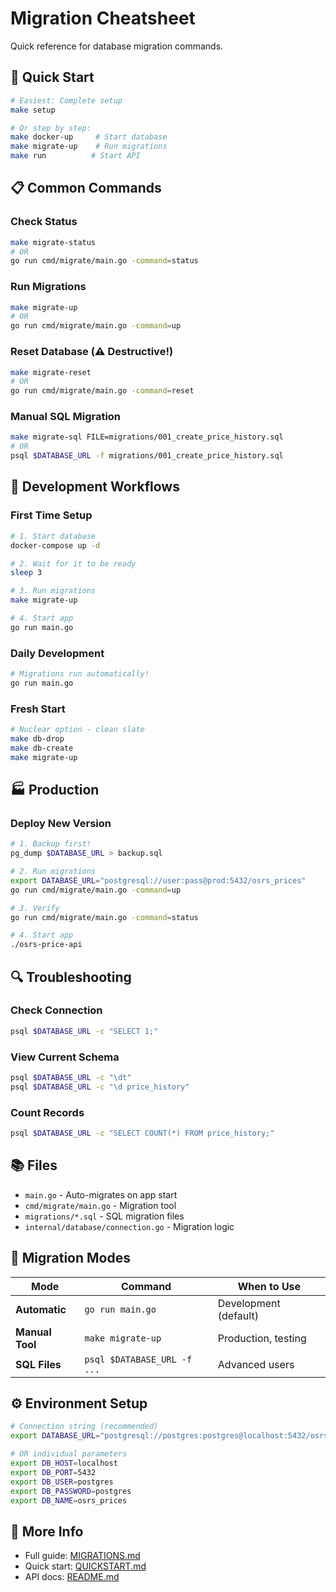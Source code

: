 # Migration Cheatsheet

Quick reference for database migration commands.

## 🚀 Quick Start

```bash
# Easiest: Complete setup
make setup

# Or step by step:
make docker-up     # Start database
make migrate-up    # Run migrations
make run          # Start API
```

## 📋 Common Commands

### Check Status
```bash
make migrate-status
# OR
go run cmd/migrate/main.go -command=status
```

### Run Migrations
```bash
make migrate-up
# OR
go run cmd/migrate/main.go -command=up
```

### Reset Database (⚠️ Destructive!)
```bash
make migrate-reset
# OR
go run cmd/migrate/main.go -command=reset
```

### Manual SQL Migration
```bash
make migrate-sql FILE=migrations/001_create_price_history.sql
# OR
psql $DATABASE_URL -f migrations/001_create_price_history.sql
```

## 🎯 Development Workflows

### First Time Setup
```bash
# 1. Start database
docker-compose up -d

# 2. Wait for it to be ready
sleep 3

# 3. Run migrations
make migrate-up

# 4. Start app
go run main.go
```

### Daily Development
```bash
# Migrations run automatically!
go run main.go
```

### Fresh Start
```bash
# Nuclear option - clean slate
make db-drop
make db-create
make migrate-up
```

## 🏭 Production

### Deploy New Version
```bash
# 1. Backup first!
pg_dump $DATABASE_URL > backup.sql

# 2. Run migrations
export DATABASE_URL="postgresql://user:pass@prod:5432/osrs_prices"
go run cmd/migrate/main.go -command=up

# 3. Verify
go run cmd/migrate/main.go -command=status

# 4. Start app
./osrs-price-api
```

## 🔍 Troubleshooting

### Check Connection
```bash
psql $DATABASE_URL -c "SELECT 1;"
```

### View Current Schema
```bash
psql $DATABASE_URL -c "\dt"
psql $DATABASE_URL -c "\d price_history"
```

### Count Records
```bash
psql $DATABASE_URL -c "SELECT COUNT(*) FROM price_history;"
```

## 📚 Files

- `main.go` - Auto-migrates on app start
- `cmd/migrate/main.go` - Migration tool
- `migrations/*.sql` - SQL migration files
- `internal/database/connection.go` - Migration logic

## 🎨 Migration Modes

| Mode | Command | When to Use |
|------|---------|-------------|
| **Automatic** | `go run main.go` | Development (default) |
| **Manual Tool** | `make migrate-up` | Production, testing |
| **SQL Files** | `psql $DATABASE_URL -f ...` | Advanced users |

## ⚙️ Environment Setup

```bash
# Connection string (recommended)
export DATABASE_URL="postgresql://postgres:postgres@localhost:5432/osrs_prices?sslmode=disable"

# OR individual parameters
export DB_HOST=localhost
export DB_PORT=5432
export DB_USER=postgres
export DB_PASSWORD=postgres
export DB_NAME=osrs_prices
```

## 📖 More Info

- Full guide: [MIGRATIONS.md](MIGRATIONS.md)
- Quick start: [QUICKSTART.md](QUICKSTART.md)
- API docs: [README.md](README.md)